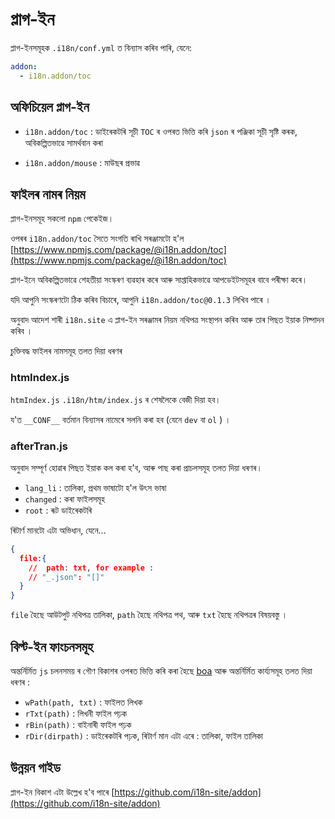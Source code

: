 # প্লাগ-ইন

প্লাগ-ইনসমূহক `.i18n/conf.yml` ত বিন্যাস কৰিব পাৰি, যেনে:

```yml
addon:
  - i18n.addon/toc
```

## অফিচিয়েল প্লাগ-ইন

* `i18n.addon/toc` : ডাইৰেকটৰি সূচী
  `TOC` ৰ ওপৰত ভিত্তি কৰি `json` ৰ পঞ্জিকা সূচী সৃষ্টি কৰক, অবিকল্পিতভাৱে সামৰ্থবান কৰা

* `i18n.addon/mouse` : মাউছৰ প্ৰভাৱ

## ফাইলৰ নামৰ নিয়ম

প্লাগ-ইনসমূহ সকলো `npm` পেকেইজ।

ওপৰৰ `i18n.addon/toc` সৈতে সংগতি ৰাখি সৰঞ্জামটো হ'ল [https://www.npmjs.com/package/@i18n.addon/toc](https://www.npmjs.com/package/@i18n.addon/toc)

প্লাগ-ইনে অবিকল্পিতভাৱে শেহতীয়া সংস্কৰণ ব্যৱহাৰ কৰে আৰু সাপ্তাহিকভাৱে আপডেইটসমূহৰ বাবে পৰীক্ষা কৰে।

যদি আপুনি সংস্কৰণটো ঠিক কৰিব বিচাৰে, আপুনি `i18n.addon/toc@0.1.3` লিখিব পাৰে ।

অনুবাদ আদেশ শাৰী `i18n.site` এ প্লাগ-ইন সৰঞ্জামৰ নিয়ম নথিপত্ৰ সংস্থাপন কৰিব আৰু তাৰ পিছত ইয়াক নিষ্পাদন কৰিব ।

চুক্তিবদ্ধ ফাইলৰ নামসমূহ তলত দিয়া ধৰণৰ

### htmIndex.js

`htmIndex.js` `.i18n/htm/index.js` ৰ শেষলৈকে বেজী দিয়া হব।

য'ত `__CONF__` বৰ্তমান বিন্যাসৰ নামেৰে সলনি কৰা হব (যেনে `dev` বা `ol` ) ।

### afterTran.js

অনুবাদ সম্পূৰ্ণ হোৱাৰ পিছত ইয়াক কল কৰা হ'ব, আৰু পাছ কৰা প্ৰাচলসমূহ তলত দিয়া ধৰণৰ।

* `lang_li` : তালিকা, প্ৰথম ভাষাটো হ'ল উৎস ভাষা
* `changed` : কৰা ফাইলসমূহ
* `root` : ৰূট ডাইৰেকটৰি

ৰিটাৰ্ণ মানটো এটা অভিধান, যেনে...

```json
{
  file:{
    //  path: txt, for example :
    // "_.json": "[]"
  }
}
```

`file` হৈছে আউটপুট নথিপত্ৰ তালিকা, `path` হৈছে নথিপত্ৰ পথ, আৰু `txt` হৈছে নথিপত্ৰৰ বিষয়বস্তু ।

## বিল্ট-ইন ফাংচনসমূহ

অন্তৰ্নিৰ্মিত `js` চলনসময় ৰ গৌণ বিকাশৰ ওপৰত ভিত্তি কৰি কৰা হৈছে [boa](https://github.com/boa-dev/boa) আৰু অন্তৰ্নিৰ্মিত কাৰ্য্যসমূহ তলত দিয়া ধৰণৰ :

* `wPath(path, txt)` : ফাইলত লিখক
* `rTxt(path)` : লিখনী ফাইল পঢ়ক
* `rBin(path)` : বাইনাৰী ফাইল পঢ়ক
* `rDir(dirpath)` : ডাইৰেকটৰি পঢ়ক, ৰিটাৰ্ণ মান এটা এৰে : তালিকা, ফাইল তালিকা

## উন্নয়ন গাইড

প্লাগ-ইন বিকাশ এটা উল্লেখ হ'ব পাৰে [https://github.com/i18n-site/addon](https://github.com/i18n-site/addon)